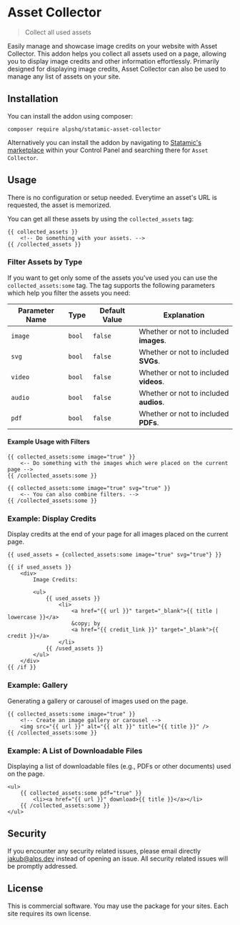 <!-- statamic:hide -->
# Asset Collector

> Collect all used assets

<!-- /statamic:hide -->

Easily manage and showcase image credits on your website with Asset Collector. This addon helps you collect all assets used on a page, allowing you to display image credits and other information effortlessly. Primarily designed for displaying image credits, Asset Collector can also be used to manage any list of assets on your site.

## Installation

You can install the addon using composer:

```
composer require alpshq/statamic-asset-collector
```
<!-- statamic:hide -->

Alternatively you can install the addon by navigating to [Statamic's marketplace](https://statamic.com/addons/alps/asset-collector) within your Control Panel and searching there for `Asset Collector`.

<!-- /statamic:hide -->

## Usage

There is no configuration or setup needed. Everytime an asset's URL is requested, the asset is memorized.

You can get all these assets by using the `collected_assets` tag:

```antlers
{{ collected_assets }}
    <!-- Do something with your assets. -->
{{ /collected_assets }}
```

### Filter Assets by Type

If you want to get only some of the assets you've used you can use the `collected_assets:some` tag.
The tag supports the following parameters which help you filter the assets you need:

| Parameter Name | Type   | Default Value | Explanation                            |
|----------------|--------|---------------|----------------------------------------|
| `image`        | `bool` | `false`       | Whether or not to included **images**. |
| `svg`          | `bool` | `false`       | Whether or not to included **SVGs**.   |
| `video`        | `bool` | `false`       | Whether or not to included **videos**. |
| `audio`        | `bool` | `false`       | Whether or not to included **audios**. |
| `pdf`          | `bool` | `false`       | Whether or not to included **PDFs**.   |

#### Example Usage with Filters

```antlers
{{ collected_assets:some image="true" }}
    <-- Do something with the images which were placed on the current page -->
{{ /collected_assets:some }}

{{ collected_assets:some image="true" svg="true" }}
    <-- You can also combine filters. -->
{{ /collected_assets:some }}
```

### Example: Display Credits

Display credits at the end of your page for all images placed on the current page.

```antlers
{{ used_assets = {collected_assets:some image="true" svg="true"} }}

{{ if used_assets }}
    <div>
        Image Credits:

        <ul>
            {{ used_assets }}
                <li>
                    <a href="{{ url }}" target="_blank">{{ title | lowercase }}</a>
                    &copy; by
                    <a href="{{ credit_link }}" target="_blank">{{ credit }}</a>
                </li>
            {{ /used_assets }}
        </ul>
    </div>
{{ /if }}
```

### Example: Gallery

Generating a gallery or carousel of images used on the page.

```antlers
{{ collected_assets:some image="true" }}
    <!-- Create an image gallery or carousel -->
    <img src="{{ url }}" alt="{{ alt }}" title="{{ title }}" />
{{ /collected_assets:some }}
```

### Example: A List of Downloadable Files

Displaying a list of downloadable files (e.g., PDFs or other documents) used on the page.

```antlers
<ul>
    {{ collected_assets:some pdf="true" }}
        <li><a href="{{ url }}" download>{{ title }}</a></li>
    {{ /collected_assets:some }}
</ul>
```

## Security

If you encounter any security related issues, please email directly jakub@alps.dev instead of opening an issue. All security related issues will be promptly addressed.

## License

This is commercial software. You may use the package for your sites. Each site requires its own license.

